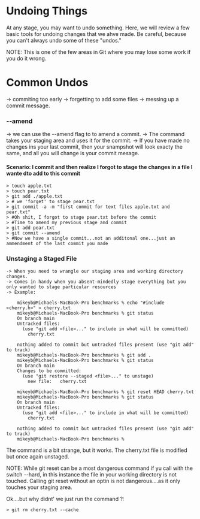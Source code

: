  # Undoing Things

 At any stage, you may want to undo something.
 Here, we will review a few basic tools for undoing changes that we ahve made.  Be careful, because you can't always undo some of these
 "undos."

 NOTE: This is one of the few areas in Git where you may lose some work if you do it wrong.

 # Common Undos
 -> commiting too early 
 -> forgetting to add some files 
 -> messing up a commit message.



### --amend 

-> we can use the --amend flag to 
to amend a commit.
-> The command takes your staging area and uses it for the commit.
-> If you have made no changes ins your last commit, then your snampshot will look exacty
the same, and all you will change is your commit mesage.

#### Scenario: I commit and then realize I forgot to stage the changes in a file I wante dto add to this commit
	> touch apple.txt
	> touch pear.txt
	> git add ./apple.txt
	> # we 'forget' to stage pear.txt
	> git commit -a -m "first commit for text files apple.txt and pear.txt"
	> #Oh shit, I forgot to stage pear.txt before the commit
	> #Time to amend my previous stage and commit 
	> git add pear.txt
	> git commit --amend
	> #Now we have a single commit...not an additonal one...just an ammendment of the last commit you made



### Unstaging a Staged File 
	-> When you need to wrangle our staging area and working directory changes.
	-> Comes in handy when you absent-mindedly stage everything but you only wanted to stage particular resources
	-> Example:

		mikeyb@Michaels-MacBook-Pro benchmarks % echo "#include <cherry.h>" > cherry.txt 
		mikeyb@Michaels-MacBook-Pro benchmarks % git status
		On branch main
		Untracked files:
		  (use "git add <file>..." to include in what will be committed)
			cherry.txt

		nothing added to commit but untracked files present (use "git add" to track)
		mikeyb@Michaels-MacBook-Pro benchmarks % git add .
		mikeyb@Michaels-MacBook-Pro benchmarks % git status
		On branch main
		Changes to be committed:
		  (use "git restore --staged <file>..." to unstage)
			new file:   cherry.txt

		mikeyb@Michaels-MacBook-Pro benchmarks % git reset HEAD cherry.txt  
		mikeyb@Michaels-MacBook-Pro benchmarks % git status
		On branch main
		Untracked files:
		  (use "git add <file>..." to include in what will be committed)
			cherry.txt

		nothing added to commit but untracked files present (use "git add" to track)
		mikeyb@Michaels-MacBook-Pro benchmarks % 

The command is a bit strange, but it works.
The cherry.txt file is modified but once again unstaged.


NOTE:
While git reset can be a most dangerous command if yu call with the switch --hard, 
in this instance the file in your working directory is not touched.
Calling git reset without an optin is not dangerous....as it only touches your staging area.






Ok....but why didnt' we just run the command ?:

	> git rm cherry.txt --cache 